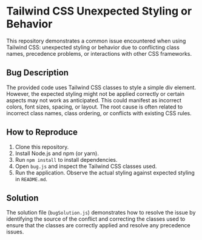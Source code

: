 # Tailwind CSS Unexpected Styling or Behavior

This repository demonstrates a common issue encountered when using Tailwind CSS: unexpected styling or behavior due to conflicting class names, precedence problems, or interactions with other CSS frameworks.

## Bug Description
The provided code uses Tailwind CSS classes to style a simple div element. However, the expected styling might not be applied correctly or certain aspects may not work as anticipated. This could manifest as incorrect colors, font sizes, spacing, or layout. The root cause is often related to incorrect class names, class ordering, or conflicts with existing CSS rules.

## How to Reproduce
1. Clone this repository.
2. Install Node.js and npm (or yarn).
3. Run `npm install` to install dependencies.
4. Open `bug.js` and inspect the Tailwind CSS classes used.
5. Run the application. Observe the actual styling against expected styling in `README.md`.

## Solution
The solution file (`bugSolution.js`) demonstrates how to resolve the issue by identifying the source of the conflict and correcting the classes used to ensure that the classes are correctly applied and resolve any precedence issues.
